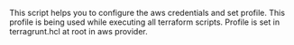 This script helps you to configure the aws credentials and set profile.
This profile is being used while executing all terraform scripts.
Profile is set in terragrunt.hcl at root in aws provider.
